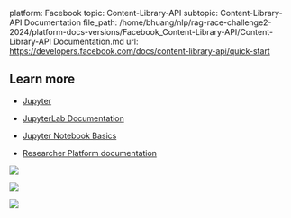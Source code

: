 platform: Facebook
topic: Content-Library-API
subtopic: Content-Library-API Documentation
file_path: /home/bhuang/nlp/rag-race-challenge2-2024/platform-docs-versions/Facebook_Content-Library-API/Content-Library-API Documentation.md
url: https://developers.facebook.com/docs/content-library-api/quick-start


## Learn more

* [Jupyter](https://l.facebook.com/l.php?u=https%3A%2F%2Fjupyter.org%2F&h=AT3SIKOT2t1xBs9acD5w4yqIwSylHU37iueRWZTeswASKzm1SEfc18rwGIud389N66seF5lvIYwcE_gM0fSGv6b58UrQnWi5Dx3mZJxib1c1TFqqnsjS6JWNZr_ogZCki1t95b8M2xoHmaeG)
    
* [JupyterLab Documentation](https://l.facebook.com/l.php?u=https%3A%2F%2Fjupyterlab.readthedocs.io%2Fen%2Fstable%2F&h=AT1o67k8Wu5pxqCpFe8eReKKnyXXCMHe0oBOgPnq3Tj-N2MkJrLakPpzDJF-ucYg999SWHenIkjXP1hdIn2n4h59p_Qr8WlxVsZyYg8pJJSG_V1-gb1gGADnSbgO2rEMbLol3rbqMd497qLo)
    
* [Jupyter Notebook Basics](https://l.facebook.com/l.php?u=https%3A%2F%2Fjupyter-notebook.readthedocs.io%2Fen%2Fstable%2Fexamples%2FNotebook%2FNotebook%2520Basics.html&h=AT3XZEUwdOMWEpztm87wNfWTQJv2tf-SwV2OrXqdkfB0sGFXemuel57BE9DI6JnF-qEhqODrzvJISyzAwpxJiRIAz-9nPdai2ESOPBrTddRypu4W4I5UFc9O2PUu1gkNcnwk6C9739vBea3vuz2mbfu-0y_VKg)
    
* [Researcher Platform documentation](https://developers.facebook.com/docs/researcher-platform)
    

![](https://www.facebook.com/tr?id=675141479195042&ev=PageView&noscript=1)

![](https://www.facebook.com/tr?id=574561515946252&ev=PageView&noscript=1)

![](https://www.facebook.com/tr?id=1754628768090156&ev=PageView&noscript=1)